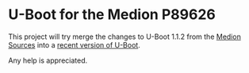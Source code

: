 U-Boot for the Medion P89626
============================

This project will try merge the changes to U-Boot 1.1.2
from the [Medion Sources][medionsources] into a [recent version
of U-Boot][ubootgit].

Any help is appreciated.

[medionsources]: http://www.medion.com/de/service/_lightbox/software_details.php?did=10636
[ubootgit]: http://git.denx.de/u-boot.git/
